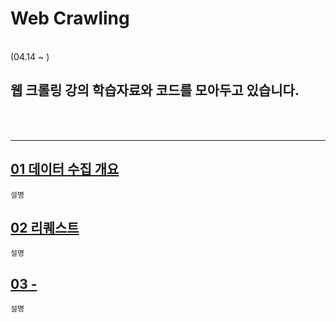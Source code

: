 # Web Crawling
</br>
 (04.14 ~ )
 
 웹 크롤링 강의 학습자료와 코드를 모아두고 있습니다.
-

</br></br>

---

[01 데이터 수집 개요](01_%EB%8D%B0%EC%9D%B4%ED%84%B0%EC%88%98%EC%A7%91%20%EA%B0%9C%EC%9A%94_BeautifulSoup.ipynb)
-
    설명
    
[02 리퀘스트](02_requests.ipynb)
-
    설명

[03 -](.)
-
    설명